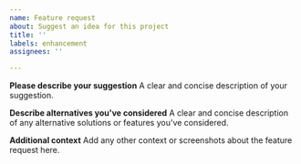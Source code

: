```yaml
---
name: Feature request
about: Suggest an idea for this project
title: ''
labels: enhancement
assignees: ''

---
```


**Please describe your suggestion**
A clear and concise description of your suggestion.

**Describe alternatives you've considered**
A clear and concise description of any alternative solutions or features you've considered.

**Additional context**
Add any other context or screenshots about the feature request here.
